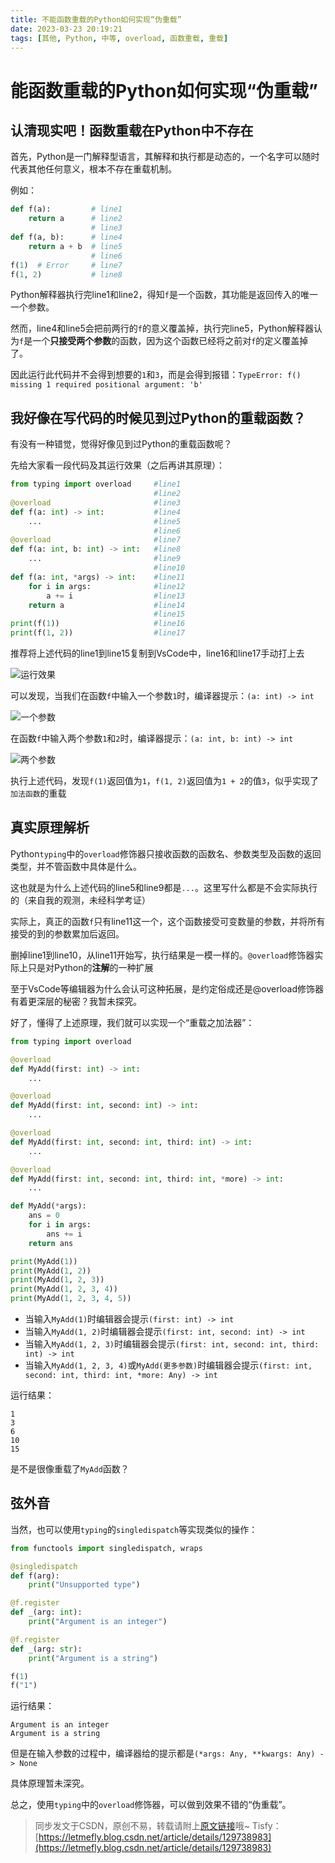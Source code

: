 ```yaml
---
title: 不能函数重载的Python如何实现“伪重载”
date: 2023-03-23 20:19:21
tags: [其他, Python, 中等, overload, 函数重载, 重载]
---
```


# 能函数重载的Python如何实现“伪重载”

## 认清现实吧！函数重载在Python中不存在

首先，Python是一门解释型语言，其解释和执行都是动态的，一个名字可以随时代表其他任何意义，根本不存在重载机制。

例如：

```python
def f(a):         # line1
    return a      # line2
                  # line3
def f(a, b):      # line4
    return a + b  # line5
                  # line6
f(1)  # Error     # line7
f(1, 2)           # line8
```

Python解释器执行完line1和line2，得知```f```是一个函数，其功能是返回传入的唯一一个参数。

然而，line4和line5会把前两行的```f```的意义覆盖掉，执行完line5，Python解释器认为```f```是一个**只接受两个参数**的函数，因为这个函数已经将之前对```f```的定义覆盖掉了。

因此运行此代码并不会得到想要的```1```和```3```，而是会得到报错：```TypeError: f() missing 1 required positional argument: 'b'```

## 我好像在写代码的时候见到过Python的重载函数？

有没有一种错觉，觉得好像见到过Python的重载函数呢？

先给大家看一段代码及其运行效果（之后再讲其原理）：

```python
from typing import overload     #line1
                                #line2
@overload                       #line3
def f(a: int) -> int:           #line4
    ...                         #line5
                                #line6
@overload                       #line7
def f(a: int, b: int) -> int:   #line8
    ...                         #line9
                                #line10
def f(a: int, *args) -> int:    #line11
    for i in args:              #line12
        a += i                  #line13
    return a                    #line14
                                #line15
print(f(1))                     #line16
print(f(1, 2))                  #line17
```

推荐将上述代码的line1到line15复制到VsCode中，line16和line17手动打上去

![运行效果](https://cors.tisfy.eu.org/https://img-blog.csdnimg.cn/8c81362e197948928a92c249d710130b.gif)

可以发现，当我们在函数```f```中输入一个参数```1```时，编译器提示：```(a: int) -> int```

![一个参数](https://cors.tisfy.eu.org/https://img-blog.csdnimg.cn/6e5fc3dd49634b629b17d61c8da70ae4.png)

在函数```f```中输入两个参数```1```和```2```时，编译器提示：```(a: int, b: int) -> int```

![两个参数](https://cors.tisfy.eu.org/https://img-blog.csdnimg.cn/cc7098e6ac6a4f01891727fe4973e033.png)

执行上述代码，发现```f(1)```返回值为```1```，```f(1, 2)```返回值为```1 + 2```的值```3```，似乎实现了```加法函数```的重载

## 真实原理解析

Python```typing```中的```overload```修饰器只接收函数的函数名、参数类型及函数的返回类型，并不管函数中具体是什么。

这也就是为什么上述代码的line5和line9都是```...```。这里写什么都是不会实际执行的（来自我的观测，未经科学考证）

实际上，真正的函数```f```只有line11这一个，这个函数接受可变数量的参数，并将所有接受的到的参数累加后返回。

删掉line1到line10，从line11开始写，执行结果是一模一样的。```@overload```修饰器实际上只是对Python的**注解**的一种扩展

至于VsCode等编辑器为什么会认可这种拓展，是约定俗成还是@overload修饰器有着更深层的秘密？我暂未探究。

好了，懂得了上述原理，我们就可以实现一个“重载之加法器”：

```python
from typing import overload

@overload
def MyAdd(first: int) -> int:
    ...

@overload
def MyAdd(first: int, second: int) -> int:
    ...

@overload
def MyAdd(first: int, second: int, third: int) -> int:
    ...

@overload
def MyAdd(first: int, second: int, third: int, *more) -> int:
    ...

def MyAdd(*args):
    ans = 0
    for i in args:
        ans += i
    return ans

print(MyAdd(1))
print(MyAdd(1, 2))
print(MyAdd(1, 2, 3))
print(MyAdd(1, 2, 3, 4))
print(MyAdd(1, 2, 3, 4, 5))
```

+ 当输入```MyAdd(1)```时编辑器会提示```(first: int) -> int```
+ 当输入```MyAdd(1, 2)```时编辑器会提示```(first: int, second: int) -> int```
+ 当输入```MyAdd(1, 2, 3)```时编辑器会提示```(first: int, second: int, third: int) -> int```
+ 当输入```MyAdd(1, 2, 3, 4)```或```MyAdd(更多参数)```时编辑器会提示```(first: int, second: int, third: int, *more: Any) -> int```

运行结果：

```
1
3
6
10
15
```

是不是很像重载了```MyAdd```函数？

## 弦外音

当然，也可以使用```typing```的```singledispatch```等实现类似的操作：

```python
from functools import singledispatch, wraps

@singledispatch
def f(arg):
    print("Unsupported type")

@f.register
def _(arg: int):
    print("Argument is an integer")

@f.register
def _(arg: str):
    print("Argument is a string")

f(1)
f("1")
```

运行结果：

```
Argument is an integer
Argument is a string
```

但是在输入参数的过程中，编译器给的提示都是```(*args: Any, **kwargs: Any) -> None```

具体原理暂未深究。

总之，使用```typing```中的```overload```修饰器，可以做到效果不错的“伪重载”。

> 同步发文于CSDN，原创不易，转载请附上[原文链接](https://blog.tisfy.eu.org/2023/03/23/Other-Python-Overload/)哦~
> Tisfy：[https://letmefly.blog.csdn.net/article/details/129738983](https://letmefly.blog.csdn.net/article/details/129738983)
